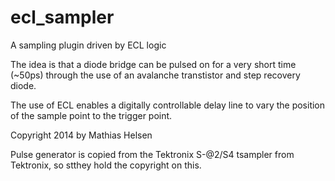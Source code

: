 ecl_sampler
===========

A sampling plugin driven by ECL logic

The idea is that a diode bridge can be pulsed on for a very short time (~50ps) through the use of 
an avalanche transtistor and step recovery diode. 


The use of ECL enables a digitally controllable delay line to vary  the position of the sample  point to the  trigger point.

Copyright 2014 by Mathias Helsen 

Pulse generator is copied from the Tektronix S-@2/S4 tsampler from Tektronix, so stthey hold the copyright on this.
